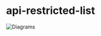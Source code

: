 # api-restricted-list

![Diagrams](api-restricted-list/src/main/resources/diagrams/api-restricted-list-atv.png)
